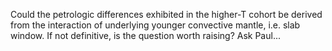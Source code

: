 Could the petrologic differences exhibited in the higher-T cohort be
derived from the interaction of underlying younger convective mantle,
i.e. slab window. If not definitive, is the question worth raising?
Ask Paul...
